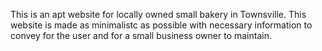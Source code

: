 This is an apt website for locally owned small bakery in Townsville. This website is made as minimalistc as possible with necessary information to convey for the user and for a small business owner to maintain. 
